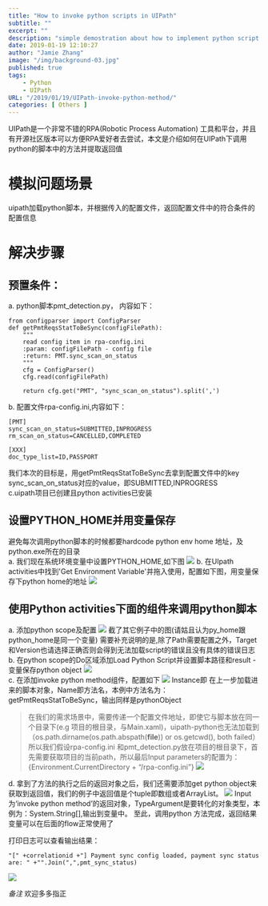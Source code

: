 ```yaml
---
title: "How to invoke python scripts in UIPath"
subtitle: ""
excerpt: ""
description: "simple demostration about how to implement python script invocation in UIPath"
date: 2019-01-19 12:10:27
author: "Jamie Zhang"
image: "/img/background-03.jpg"
published: true
tags:
    - Python
    - UIPath
URL: "/2019/01/19/UIPath-invoke-python-method/"
categories: [ Others ]
---
```

UIPath是一个非常不错的RPA(Robotic Process Automation) 工具和平台，并且有开源社区版本可以方便RPA爱好者去尝试，本文是介绍如何在UIPath下调用python的脚本中的方法并提取返回值

# 模拟问题场景
uipath加载python脚本，并根据传入的配置文件，返回配置文件中的符合条件的配置信息

# 解决步骤  
## 预置条件：
a. python脚本pmt_detection.py， 内容如下：
```
from configparser import ConfigParser
def getPmtReqsStatToBeSync(configFilePath):
	"""
	read config item in rpa-config.ini
	:param: configFilePath - config file
	:return: PMT.sync_scan_on_status
	"""
	cfg = ConfigParser()
	cfg.read(configFilePath)

	return cfg.get("PMT", "sync_scan_on_status").split(',')
```
b. 配置文件rpa-config.ini,内容如下：
```
[PMT]
sync_scan_on_status=SUBMITTED,INPROGRESS
rm_scan_on_status=CANCELLED,COMPLETED

[XXX]
doc_type_list=ID,PASSPORT
```
我们本次的目标是，用getPmtReqsStatToBeSync去拿到配置文件中的key sync_scan_on_status对应的value，即SUBMITTED,INPROGRESS  
c.uipath项目已创建且python activities已安装

## 设置PYTHON_HOME并用变量保存
避免每次调用python脚本的时候都要hardcode python env home 地址，及python.exe所在的目录  
a. 我们现在系统环境变量中设置PYTHON_HOME,如下图
![](/img/2019-01-19-UIPath-invoke-python-method/15532408-48a93520172f1317.png)
b. 在UIpath activities中找到'Get Environment Variable'并拖入使用，配置如下图，用变量保存下python home的地址
![](/img/2019-01-19-UIPath-invoke-python-method/15532408-b9231e50939f7b28.png)

## 使用Python activities下面的组件来调用python脚本
a. 添加python scope及配置
![](/img/2019-01-19-UIPath-invoke-python-method/15532408-b3d0136be36e7810.png)
截了其它例子中的图(请姑且认为py_home跟python_home是同一个变量)
需要补充说明的是,除了Path需要配置之外，Target和Version也请选择正确否则会得到无法加载script的错误且没有具体的错误日志  
b. 在python scope的Do区域添加Load Python Script并设置脚本路径和result - 变量保存python object
![](/img/2019-01-19-UIPath-invoke-python-method/15532408-91e3fecb9fd03402.png)  
c. 在添加invoke python method组件，配置如下
![](/img/2019-01-19-UIPath-invoke-python-method/15532408-aa7b7078eba0b3e7.png)
Instance即 在上一步加载进来的脚本对象，Name即方法名，本例中方法名为：getPmtReqsStatToBeSync，输出同样是pythonObject
> 在我们的需求场景中，需要传递一个配置文件地址，即使它与脚本放在同一个目录下(e.g 项目的根目录，与Main.xaml)，uipath-python也无法加载到（os.path.dirname(os.path.abspath(__file__)) or os.getcwd(), both failed）
所以我们假设rpa-config.ini 和pmt_detection.py放在项目的根目录下，首先需要获取项目的当前path，所以最后Input parameters的配置为：{Environment.CurrentDirectory + “/rpa-config.ini”}
![](/img/2019-01-19-UIPath-invoke-python-method/15532408-8f34731c7c4b4884.png)

d. 拿到了方法的执行之后的返回对象之后，我们还需要添加get python object来获取到返回值，我们的例子中返回值是个tuple即数组或者ArrayList。
![](/img/2019-01-19-UIPath-invoke-python-method/15532408-f29b169d4d7b725d.png)
Input 为‘invoke python method’的返回对象，TypeArgument是要转化的对象类型，本例为：System.String[],输出到变量中。
至此，调用python 方法完成，返回结果变量可以在后面的flow正常使用了

打印日志可以查看输出结果：

    "[" +correlationid +"] Payment sync config loaded, payment sync status are: " +"".Join(",",pmt_sync_status) 
![](/img/2019-01-19-UIPath-invoke-python-method/15532408-d07d7cb65ed442b0.png)

*备注*
欢迎多多指正



